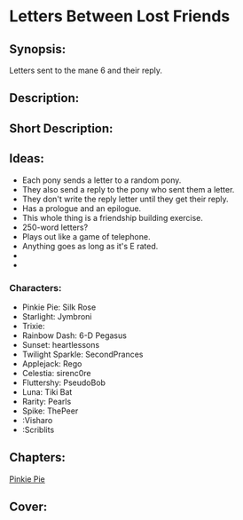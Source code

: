# Letters Between Lost Friends

## Synopsis:
Letters sent to the mane 6 and their reply.

## Description:


## Short Description:


## Ideas:
- Each pony sends a letter to a random pony.
- They also send a reply to the pony who sent them a letter.
- They don't write the reply letter until they get their reply.
- Has a prologue and an epilogue.
- This whole thing is a friendship building exercise.
- 250-word letters?
- Plays out like a game of telephone.
- Anything goes as long as it's E rated.
- 
- 

### Characters:
- Pinkie Pie: Silk Rose
- Starlight: Jymbroni
- Trixie: 
- Rainbow Dash: 6-D Pegasus
- Sunset: heartlessons
- Twilight Sparkle: SecondPrances
- Applejack: Rego
- Celestia: sirenc0re
- Fluttershy: PseudoBob
- Luna: Tiki Bat
- Rarity: Pearls
- Spike: ThePeer
- :Visharo
- :Scriblits

## Chapters:
[Pinkie Pie](01-pinkie-pie.md)


## Cover:
